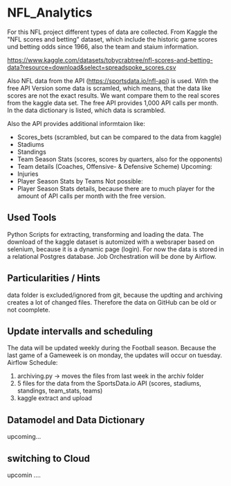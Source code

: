# NFL_Analytics
For this NFL project different types of data are collected. From Kaggle the "NFL scores and betting" dataset, which
include the historic game scores und betting odds since 1966, also the team and staium information.

https://www.kaggle.com/datasets/tobycrabtree/nfl-scores-and-betting-data?resource=download&select=spreadspoke_scores.csv

Also NFL data from the API (https://sportsdata.io/nfl-api) is used. With the free API Version some data is scramled,
which means, that the data like scores are not the exact results. We want compare them to the real scores from the kaggle data set.
The free API provides 1,000 API calls per month. In the data dictionary is listed, which data is scrambled.

Also the API provides additional informtaion like:
- Scores_bets (scrambled, but can be compared to the data from kaggle)
- Stadiums
- Standings 
- Team Season Stats (scores, scores by quarters, also for the opponents)
- Team details (Coaches, Offensive- & Defensive Scheme)
Upcoming:
- Injuries
- Player Season Stats by Teams
Not possible:
 - Player Season Stats details, because  there are to much player for the amount of API calls per month with the free version.


## Used Tools
Python Scripts for extracting, transforming and loading the data. The download of the kaggle dataset is automized with a websraper based on selenium, because it is a dynamic page (login).
For now the data is stored in a relational Postgres database.
Job Orchestration will be done by Airflow.


## Particularities / Hints
data folder is excluded/ignored from git, because the updting and archiving creates a lot of changed files. 
Therefore the data on GitHub can be old or not coomplete.


## Update intervalls and scheduling
The data will be updated weekly during the Football season. Because the last game of a Gameweek is on monday, the updates will occur on tuesday.
Airflow Schedule:
1. archiving.py -> moves the files from last week in the archiv folder
2. 5 files for the data from the SportsData.io API (scores, stadiums, standings, team_stats, teams)
3. kaggle extract and upload


## Datamodel and Data Dictionary
upcoming...


## switching to Cloud
upcomin ....